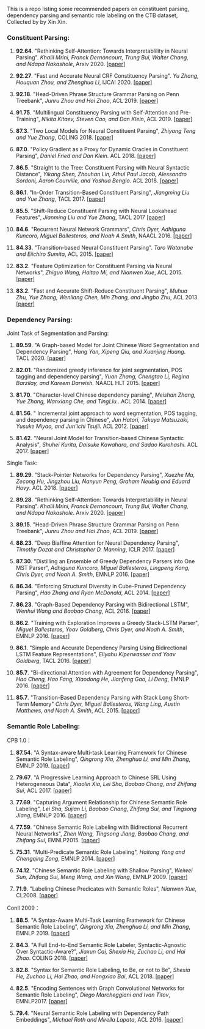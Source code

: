 This is a repo listing some recommended papers on constituent parsing, dependency parsing and semantic role labeling on the CTB dataset, Collected by by Xin Xin.

### Constituent Parsing:

1. **92.64**. "Rethinking Self-Attention: Towards Interpretablility in Neural Parsing". *Khalil Mrini, Franck Dernoncourt, Trung Bui, Walter Chang, and Ndapa Nakashole*, Arxiv 2020. [[paper]](https://arxiv.org/pdf/1911.03875.pdf)

2. **92.27**. "Fast and Accurate Neural CRF Constituency Parsing". *Yu Zhang, Houquan Zhou, and Zhenghua Li*, IJCAI 2020. [[paper]](http://hlt.suda.edu.cn/~zhli/papers/zhangyu-houquan-ijcai-2020-5-20.pdf)

3. **92.18**. "Head-Driven Phrase Structure Grammar Parsing on Penn Treebank", *Junru Zhou and Hai Zhao*, ACL 2019. [[paper]](https://www.aclweb.org/anthology/P19-1230.pdf)

4. **91.75**. "Multilingual Constituency Parsing with Self-Attention and Pre-Training", *Nikita Kitaev, Steven Cao, and Dan Klein*, ACL 2019. [[paper]](https://www.aclweb.org/anthology/P19-1340.pdf)

5. **87.3**. "Two Local Models for Neural Constituent Parsing", *Zhiyang Teng and Yue Zhang*, COLING 2018. [[paper]](https://www.aclweb.org/anthology/C18-1011.pdf)

6. **87.0**. "Policy Gradient as a Proxy for Dynamic Oracles in Constituent Parsing", *Daniel Fried and Dan Klein*. ACL 2018. [[paper]](https://www.aclweb.org/anthology/P18-2075.pdf)

7. **86.5**. "Straight to the Tree: Constituent Parsing with Neural Syntactic Distance", *Yikang Shen, Zhouhan Lin, Athul Paul Jacob, Alessandro Sordoni, Aaron Courville, and Yoshua Bengio*. ACL 2018. [[paper]](https://www.aclweb.org/anthology/P18-1108.pdf)

8. **86.1**. "In-Order Transition-Based Constituent Parsing", *Jiangming Liu and Yue Zhang*, TACL 2017. [[paper]](https://transacl.org/ojs/index.php/tacl/article/view/1199/258)

9. **85.5**. "Shift-Reduce Constituent Parsing with Neural Lookahead Features", *Jianming Liu and Yue Zhang*, TACL 2017 [[paper]](https://transacl.org/ojs/index.php/tacl/article/download/927/225)

10. **84.6**. "Recurrent Neural Network Grammars", *Chris Dyer, Adhiguna Kuncoro, Miguel Ballesteros, and Noah A Smith*, NAACL 2016. [[paper]](https://www.aclweb.org/anthology/N16-1024.pdf)

11. **84.33**. "Transition-based Neural Constituent Parsing". *Taro Watanabe and Eiichiro Sumita*, ACL 2015. [[paper]](https://www.aclweb.org/anthology/P15-1113.pdf)

12. **83.2**. "Feature Optimization for Constituent Parsing via Neural Networks", *Zhiguo Wang, Haitao Mi, and Nianwen Xue*, ACL 2015.[[paper]](https://www.aclweb.org/anthology/P15-1110.pdf)

13. **83.2**. "Fast and Accurate Shift-Reduce Constituent Parsing", *Muhua Zhu, Yue Zhang, Wenliang Chen, Min Zhang, and Jingbo Zhu*, ACL 2013. [[paper]](https://www.aclweb.org/anthology/P13-1043.pdf)

### Dependency Parsing:

Joint Task of Segmentation and Parsing:

1. **89.59**. "A Graph-based Model for Joint Chinese Word Segmentation and Dependency Parsing", *Hang Yan, Xipeng Qiu, and Xuanjing Huang*. TACL 2020. [[paper]](https://arxiv.org/pdf/1904.04697.pdf)

2. **82.01**. "Randomized greedy inference for joint segmentation, POS tagging and dependency parsing", *Yuan Zhang, Chengtao Li, Regina Barzilay, and Kareem Darwish.* NAACL HLT 2015. [[paper]](http://www.anthology.aclweb.org/N/N15/N15-1005.pdf)

3. **81.70**. "Character-level Chinese dependency parsing", *Meishan Zhang, Yue Zhang, Wanxiang Che, and TingLiu.*. ACL 2014. [[paper]](http://www.anthology.aclweb.org/P/P14/P14-1125.pdf)

4. **81.56**. " Incremental joint approach to word segmentation, POS tagging, and dependency parsing in Chinese", *Jun Hatori, Takuya Matsuzaki, Yusuke Miyao, and Jun’ichi Tsujii.* ACL 2012. [[paper]](http://anthology.aclweb.org/P/P12/P12-1110.pdf)

5. **81.42**. "Neural Joint Model for Transition-based Chinese Syntactic Analysis", *Shuhei Kurita, Daisuke Kawahara, and Sadao Kurohashi*. ACL 2017. [[paper]](https://www.aclweb.org/anthology/P17-1111.pdf)


Single Task:

1. **89.29**. "Stack-Pointer Networks for Dependency Parsing", *Xuezhe Ma, Zecong Hu, Jingzhou Liu, Nanyun Peng, Graham Neubig and Eduard Hovy*. ACL 2018. [[paper]](https://www.aclweb.org/anthology/P18-1130.pdf)

2. **89.28**. "Rethinking Self-Attention: Towards Interpretablility in Neural Parsing". *Khalil Mrini, Franck Dernoncourt, Trung Bui, Walter Chang, and Ndapa Nakashole*. Arxiv 2020. [[paper]](https://arxiv.org/pdf/1911.03875.pdf)

3. **89.15**. "Head-Driven Phrase Structure Grammar Parsing on Penn Treebank", *Junru Zhou and Hai Zhao*, ACL 2019. [[paper]](https://www.aclweb.org/anthology/P19-1230.pdf)

4. **88.23**. "Deep Biaffine Attention for Neural Dependency Parsing", *Timothy Dozat and Christopher D. Manning*, ICLR 2017. [[paper]](https://openreview.net/pdf?id=Hk95PK9le) 

5. **87.30**. "Distilling an Ensemble of Greedy Dependency Parsers into One MST Parser", *Adhiguna Kuncoro, Miguel Ballesteros, Lingpeng Kong, Chris Dyer, and Noah A. Smith*, EMNLP 2016. [[paper]](https://www.aclweb.org/anthology/D16-1180.pdf)

6. **86.34**. "Enforcing Structural Diversity in Cube-Pruned Dependency Parsing", *Hao Zhang and Ryan McDonald*, ACL 2014. [[paper]](https://www.aclweb.org/anthology/P14-2107.pdf)

7. **86.23**. "Graph-Based Dependency Parsing with Bidirectional LSTM", *Wenhui Wang and Baobao Chang*, ACL 2016. [[paper]](https://www.aclweb.org/anthology/P16-1218.pdf)

8. **86.2**. "Training with Exploration Improves a Greedy Stack-LSTM Parser", *Miguel Ballesteros, Yoav Goldberg, Chris Dyer, and Noah A. Smith*, EMNLP 2016. [[paper]](https://www.aclweb.org/anthology/D16-1211.pdf)

9. **86.1**. "Simple and Accurate Dependency Parsing Using Bidirectional LSTM Feature Representations", *Eliyahu Kiperwasser and Yoav Goldberg*, TACL 2016. [[paper]](https://www.aclweb.org/anthology/Q16-1023.pdf)

10. **85.7**. "Bi-directional Attention with Agreement for Dependency Parsing", *Hao Cheng, Hao Fang, Xiaodong He, Jianfeng Gao, Li Deng*, EMNLP 2016. [[paper]](https://www.aclweb.org/anthology/D16-1238.pdf)

11. **85.7**. "Transition-Based Dependency Parsing with Stack Long Short-Term Memory" *Chris Dyer, Miguel Ballesteros, Wang Ling, Austin Matthews, and Noah A. Smith*, ACL 2015. [[paper]](https://www.aclweb.org/anthology/P15-1033.pdf)

### Semantic Role Labeling:

CPB 1.0：

1. **87.54**. "A Syntax-aware Multi-task Learning Framework for Chinese Semantic Role Labeling", *Qingrong Xia, Zhenghua Li, and Min Zhang*, EMNLP 2019. [[paper]](https://www.aclweb.org/anthology/D19-1541.pdf) 

2. **79.67**. "A Progressive Learning Approach to Chinese SRL Using Heterogeneous Data", *Xiaolin Xia, Lei Sha, Baobao Chang, and Zhifang Sui*, ACL 2017. [[paper]](https://www.aclweb.org/anthology/P17-1189.pdf)

3. **77.69**. "Capturing Argument Relationship for Chinese Semantic Role Labeling", *Lei Sha, Sujian Li, Baobao Chang, Zhifang Sui, and Tingsong Jiang*, EMNLP 2016. [[paper]](https://www.aclweb.org/anthology/D16-1212.pdf) 

4. **77.59**. "Chinese Semantic Role Labeling with Bidirectional Recurrent Neural Networks", *Zhen Wang, Tingsong Jiang, Baobao Chang, and Zhifang Sui*, EMNLP2015. [[paper]](http://aclweb.org/anthology/D/D15/D15-1186.pdf) 

5. **75.31**. "Multi-Predicate Semantic Role Labeling", *Haitong Yang and Chengqing Zong*, EMNLP 2014. [[paper]](http://aclweb.org/anthology/D/D14/D14-1041.pdf) 

6. **74.12**. "Chinese Semantic Role Labeling with Shallow Parsing", *Weiwei Sun, Zhifang Sui, Meng Wang, and Xin Wang*, EMNLP 2009. [[paper]](http://anthology.aclweb.org/D/D09/D09-1153.pdf)

7. **71.9**. "Labeling Chinese Predicates with Semantic Roles", *Nianwen Xue*, CL2008. [[paper]](http://anthology.aclweb.org/J/J08/J08-2004.pdf)

Conll 2009：

1. **88.5**. "A Syntax-Aware Multi-Task Learning Framework for Chinese Semantic Role Labeling", *Qingrong Xia, Zhenghua Li, and Min Zhang*, EMNLP 2019. [[paper]](https://www.aclweb.org/anthology/D19-1541.pdf) 

2. **84.3**. "A Full End-to-End Semantic Role Labeler, Syntactic-Agnostic Over Syntactic-Aware?", *Jiaxun Cai, Shexia He, Zuchao Li, and Hai Zhao*. COLING 2018. [[paper]](https://www.aclweb.org/anthology/C18-1233.pdf) 

3. **82.8**. "Syntax for Semantic Role Labeling, to Be, or not to Be", *Shexia He, Zuchao Li, Hai Zhao, and Hongxiao Bai*, ACL 2018. [[paper]](https://www.aclweb.org/anthology/P18-1192.pdf)

4. **82.5**. "Encoding Sentences with Graph Convolutional Networks for Semantic Role Labeling", *Diego Marcheggiani and Ivan Titov*, EMNLP2017. [[paper]](https://www.aclweb.org/anthology/D17-1159.pdf)

5. **79.4**. "Neural Semantic Role Labeling with Dependency Path Embeddings", *Michael Roth and Mirella Lapata*, ACL 2016. [[paper]](http://aclweb.org/anthology/P/P16/P16-1113.pdf)

